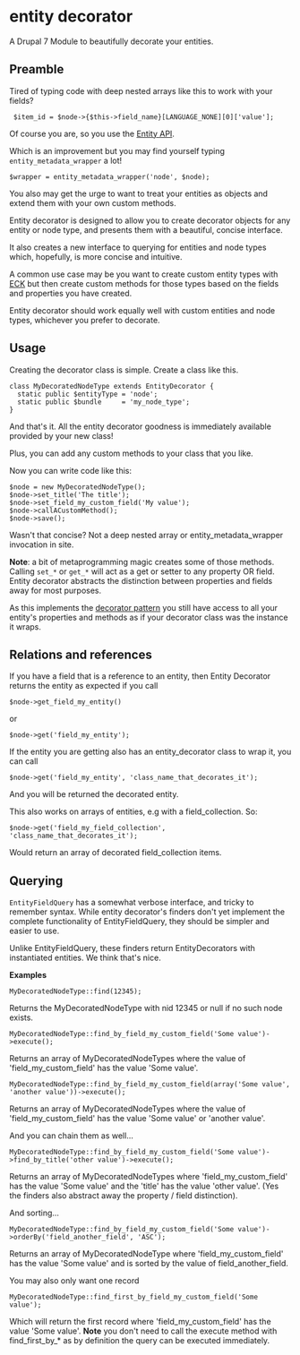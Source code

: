 entity decorator
================

A Drupal 7 Module to beautifully decorate your entities.

Preamble
--------

Tired of typing code with deep nested arrays like this to work with your fields?

```
 $item_id = $node->{$this->field_name}[LANGUAGE_NONE][0]['value'];
```

Of course you are, so you use the [Entity API](https://drupal.org/project/entity).

Which is an improvement but you may find yourself typing ```entity_metadata_wrapper``` a lot!

```
$wrapper = entity_metadata_wrapper('node', $node);
```

You also may get the urge to want to treat your entities as objects and extend them with your own custom methods.

Entity decorator is designed to allow you to create decorator objects for any entity or node type, and presents them with a beautiful, concise interface.

It also creates a new interface to querying for entities and node types which, hopefully, is more concise and intuitive.

A common use case may be you want to create custom entity types with [ECK](https://drupal.org/project/eck) but then create custom methods for those types based on the fields and properties you have created.

Entity decorator should work equally well with custom entities and node types, whichever you prefer to decorate.

Usage
-----

Creating the decorator class is simple. Create a class like this.

```
class MyDecoratedNodeType extends EntityDecorator {
  static public $entityType = 'node';
  static public $bundle     = 'my_node_type';
}
```

And that's it. All the entity decorator goodness is immediately available provided by your new class!

Plus, you can add any custom methods to your class that you like.

Now you can write code like this:

```
$node = new MyDecoratedNodeType();
$node->set_title('The title');
$node->set_field_my_custom_field('My value');
$node->callACustomMethod();
$node->save();
```

Wasn't that concise? Not a deep nested array or entity_metadata_wrapper invocation in site.

**Note**: a bit of metaprogramming magic creates some of those methods. Calling ```set_*``` or ```get_*``` will act as a get or setter to any property OR field. Entity decorator abstracts the distinction between properties and fields away for most purposes.

As this implements the [decorator pattern](http://en.wikipedia.org/wiki/Decorator_pattern) you still have access to all your entity's properties and methods as if your decorator class was the instance it wraps.

Relations and references
------------------------

If you have a field that is a reference to an entity, then Entity Decorator returns the entity as expected if you call

```
$node->get_field_my_entity()
```

or

```
$node->get('field_my_entity');
```

If the entity you are getting also has an entity_decorator class to wrap it, you can call

```
$node->get('field_my_entity', 'class_name_that_decorates_it');
```

And you will be returned the decorated entity.

This also works on arrays of entities, e.g with a field_collection. So:

```
$node->get('field_my_field_collection', 'class_name_that_decorates_it');
```

Would return an array of decorated field_collection items.


Querying
--------

``EntityFieldQuery`` has a somewhat verbose interface, and tricky to remember syntax. While entity decorator's finders don't yet implement the complete functionality of EntityFieldQuery, they should be simpler and easier to use.

Unlike EntityFieldQuery, these finders return EntityDecorators with instantiated entities. We think that's nice.

**Examples**

```
MyDecoratedNodeType::find(12345);
```
Returns the MyDecoratedNodeType with nid 12345 or null if no such node exists.

```
MyDecoratedNodeType::find_by_field_my_custom_field('Some value')->execute();
```
Returns an array of MyDecoratedNodeTypes where the value of 'field_my_custom_field' has the value 'Some value'.

```
MyDecoratedNodeType::find_by_field_my_custom_field(array('Some value', 'another value'))->execute();
```
Returns an array of MyDecoratedNodeTypes where the value of 'field_my_custom_field' has the value 'Some value' or 'another value'.


And you can chain them as well...

```
MyDecoratedNodeType::find_by_field_my_custom_field('Some value')->find_by_title('other value')->execute();
```

Returns an array of MyDecoratedNodeTypes where 'field_my_custom_field' has the value 'Some value' and the 'title' has the value 'other value'. (Yes the finders also abstract away the property / field distinction).

And sorting...

```
MyDecoratedNodeType::find_by_field_my_custom_field('Some value')->orderBy('field_another_field', 'ASC');
```

Returns an array of MyDecoratedNodeType where 'field_my_custom_field' has the value 'Some value' and is sorted by the value of field_another_field.

You may also only want one record

```
MyDecoratedNodeType::find_first_by_field_my_custom_field('Some value');
```

Which will return the first record where 'field_my_custom_field' has the value 'Some value'.
**Note** you don't need to call the execute method with find_first_by_* as by definition the query can be executed immediately.












